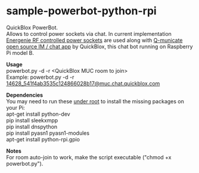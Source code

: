 sample-powerbot-python-rpi
==========================

QuickBlox PowerBot.<br />
Allows to control power sockets via chat. In current implementation <a href="https://energenie4u.co.uk/index.php/catalogue/product/ENER314">Energenie RF controlled power sockets</a> are used along with <a href="http://q-municate.com/">Q-municate open source IM / chat app</a> by QuickBlox, this chat bot running on Raspberry Pi model B.

<b>Usage</b><br />
powerbot.py -d -r &lt;QuickBlox MUC room to join&gt;
<br />
Example: powerbot.py -d -r 14628_541f4ab3535c124866028b17@muc.chat.quickblox.com

<b>Dependencies</b><br />
You may need to run these <u>under root</u> to install the missing packages on your Pi:<br />
apt-get install python-dev<br />
pip install sleekxmpp<br />
pip install dnspython<br />
pip install pyasn1 pyasn1-modules<br />
apt-get install python-rpi.gpio<br />

<b>Notes</b><br />
For room auto-join to work, make the script executable ("chmod +x powerbot.py").<br />
